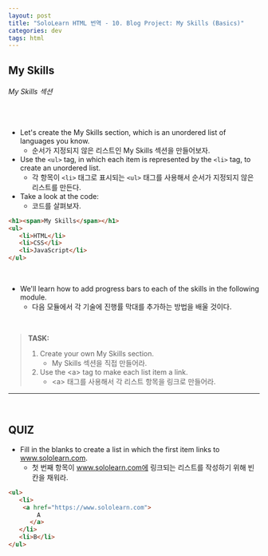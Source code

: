 ```yaml
---
layout: post
title: "SoloLearn HTML 번역 - 10. Blog Project: My Skills (Basics)"
categories: dev
tags: html
---
```


## My Skills

###### My Skills 섹션

<br>

- Let's create the My Skills section, which is an unordered list of languages you know.
  - 순서가 지정되지 않은 리스트인 My Skills 섹션을 만들어보자.
- Use the `<ul>` tag, in which each item is represented by the `<li>` tag, to create an unordered list.
  - 각 항목이 `<li>` 태그로 표시되는 `<ul>` 태그를 사용해서 순서가 지정되지 않은 리스트를 만든다.
- Take a look at the code:
  - 코드를 살펴보자.

```html
<h1><span>My Skills</span></h1>
<ul>
   <li>HTML</li>
   <li>CSS</li>
   <li>JavaScript</li>
</ul>
```

<br>

- We'll learn how to add progress bars to each of the skills in the following module.
  - 다음 모듈에서 각 기술에 진행률 막대를 추가하는 방법을 배울 것이다.

<br>

> **TASK:**
>
> 1. Create your own My Skills section.
>    - My Skills 섹션을 직접 만들어라.
> 2. Use the \<a> tag to make each list item a link.
>    - \<a> 태그를 사용해서 각 리스트 항목을 링크로 만들어라.

------

<br>

## QUIZ

- Fill in the blanks to create a list in which the first item links to www.sololearn.com.
  - 첫 번째 항목이 www.sololearn.com에 링크되는 리스트를 작성하기 위해 빈칸을 채워라.

```html
<ul>
   <li>
   	<a href="https://www.sololearn.com">
      	A
      </a>
   </li>
   <li>B</li>
</ul>
```

<br>